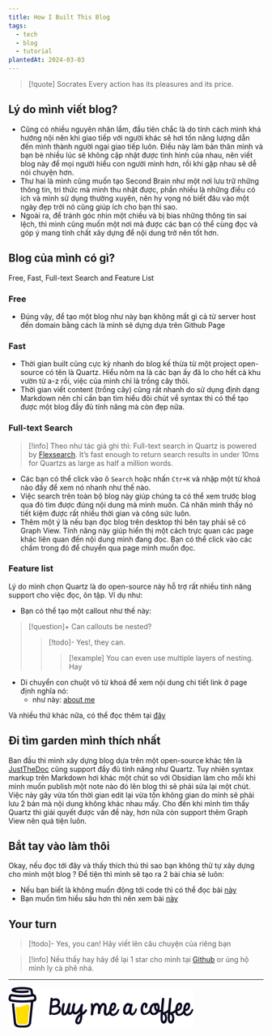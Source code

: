 ```yaml
---
title: How I Built This Blog
tags:
  - tech
  - blog
  - tutorial
plantedAt: 2024-03-03
---
```

> [!quote] Socrates
> Every action has its pleasures and its price.
## Lý do mình viết blog?
- Cũng có nhiều nguyên nhân lắm, đầu tiên chắc là do tính cách mình khá hướng nội nên khi giao tiếp với người khác sẽ hơi tốn năng lượng dẫn đến mình thành người ngại giao tiếp luôn. Điều này làm bản thân mình và bạn bè nhiều lúc sẽ không cập nhật được tình hình của nhau, nên viết blog này để mọi người hiểu con người mình hơn, rồi khi gặp nhau sẽ dễ nói chuyện hơn.
- Thư hai là mình cũng muốn tạo Second Brain như một nơi lưu trữ những thông tin, tri thức mà mình thu nhặt được, phần nhiều là những điều có ích và mình sử dụng thường xuyên, nên hy vọng nó biết đâu vào một ngày đẹp trời nó cũng giúp ích cho bạn thì sao.
- Ngoài ra, để tránh góc nhìn một chiều và bị bias những thông tin sai lệch, thì mình cũng muốn một nơi mà được các bạn có thể cùng đọc và góp ý mang tính chất xây dựng để nội dung trở nên tốt hơn.
## Blog của mình có gì?
Free, Fast, Full-text Search and Feature List
### Free
- Đúng vậy, để tạo một blog như này bạn không mất gì cả từ server host đến domain bằng cách là mình sẽ dựng dựa trên Github Page
### Fast
- Thời gian built cũng cực kỳ nhanh do blog kế thừa từ một project open-source có tên là Quartz. Hiểu nôm na là các bạn ấy đã lo cho hết cả khu vườn từ a-z rồi, việc của mình chỉ là trồng cây thôi.
- Thời gian viết content (trồng cây) cũng rất nhanh do sử dụng định dạng Markdown nên chỉ cần bạn tìm hiểu đôi chút về syntax thì có thể tạo được một blog đầy đủ tính năng mà còn đẹp nữa.
### Full-text Search
> [!info] Theo như tác giả ghi thì:
> Full-text search in Quartz is powered by [Flexsearch](https://github.com/nextapps-de/flexsearch). It’s fast enough to return search results in under 10ms for Quartzs as large as half a million words.
- Các bạn có thể click vào ô `Search` hoặc nhấn `Ctr+K` và nhập một từ khoá nào đấy để xem nó nhanh như thế nào.
- Việc search trên toàn bộ blog này giúp chúng ta có thể xem trước blog qua đó tìm được đúng nội dung  mà mình muốn. Cá nhân mình thấy nó tiết kiệm được rất nhiều thời gian và công sức luôn.
- Thêm một ý là nếu bạn đọc blog trên desktop thì bên tay phải sẽ có Graph View. Tính năng này giúp hiển thị một cách trực quan các page khác liên quan đến nội dung mình đang đọc. Bạn có thể click vào các chấm trong đó để chuyển qua page mình muốn đọc.
### Feature list
Lý do mình chọn Quartz là do open-source này hỗ trợ rất nhiều tính năng support cho việc đọc, ôn tập.
Ví dụ như:
- Bạn có thể tạo một callout như thế này:
> [!question]+ Can callouts be nested?
>
> > [!todo]- Yes!, they can.
> >
> > > [!example] You can even use multiple layers of nesting.
Hay
- Di chuyển con chuột vô từ khoá để xem nội dung chi tiết link ở page định nghĩa nó:
	- như này: [about me](index)

Và nhiều thứ khác nữa, có thể đọc thêm tại [đây](https://quartz.jzhao.xyz/features/)
## Đi tìm garden mình thích nhất
Ban đầu thì mình xây dựng blog dựa trên một open-source khác tên là [JustTheDoc](https://just-the-docs.com/) cũng support đầy đủ tính năng như Quartz. Tuy nhiên syntax markup trên Markdown hơi khác một chút so với Obsidian làm cho mỗi khi mình muốn publish một note nào đó lên blog thì sẽ phải sửa lại một chút. Việc này gây vừa tốn thời gian edit lại vừa tốn không gian do mình sẽ phải lưu 2 bản mà nội dung không khác nhau mấy. Cho đến khi mình tìm thấy Quartz thì giải quyết được vấn đề này, hơn nữa còn support thêm Graph View nên quá tiện luôn.
## Bắt tay vào làm thôi
Okay, nếu đọc tới đây và thấy thích thú thì sao bạn không thử tự xây dựng cho mình một blog ?
Để tiện thì mình sẽ tạo ra 2 bài chia sẻ luôn:
- Nếu bạn biết là không muốn động tới code thì có thể đọc bài [này](tech/tutorial/tech_02_handson_built_blog_for_novice)
- Bạn muốn tìm hiểu sâu hơn thì nên xem bài [này](tech/tutorial/tech_03_handson_built_blog_for_nerd)
## Your turn

 > [!todo]- Yes, you can!
 > Hãy viết lên câu chuyện của riêng bạn

> [!info]
> Nếu thấy hay hãy để lại 1 star cho mình tại [Github](https://github.com/hoanshiro/garden) or ủng hộ mình ly cà phê nhá.

---
[!["Buy Me A Coffee"](images/bmc-logo.svg)](https://www.buymeacoffee.com/hoanshirof)
